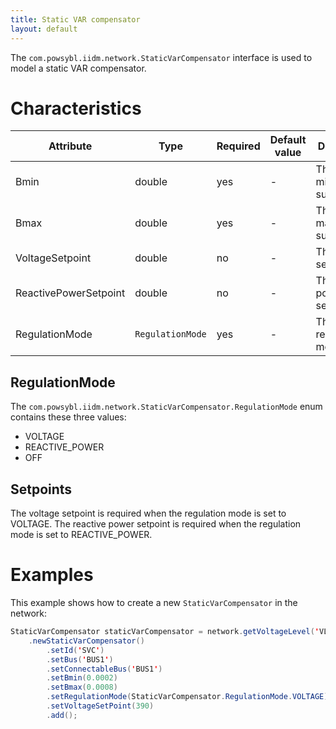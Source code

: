 ```yaml
---
title: Static VAR compensator
layout: default
---
```


The `com.powsybl.iidm.network.StaticVarCompensator` interface is used to model a static VAR compensator.

# Characteristics

<div class="table-wrapper" markdown="block">

| Attribute | Type | Required | Default value | Description |
| --------- | ---- | -------- | ------------- | ----------- |
| Bmin | double | yes | - | The minimum susceptance |
| Bmax | double | yes | - | The maximum susceptance |
| VoltageSetpoint | double | no | - | The voltage setpoint |
| ReactivePowerSetpoint | double | no | - | The reactive power setpoint |
| RegulationMode | `RegulationMode` | yes | - | The regulation mode |

</div>

## RegulationMode
The `com.powsybl.iidm.network.StaticVarCompensator.RegulationMode` enum contains these three values:
- VOLTAGE
- REACTIVE_POWER
- OFF

## Setpoints
The voltage setpoint is required when the regulation mode is set to VOLTAGE.
The reactive power setpoint is required when the regulation mode is set to REACTIVE_POWER.

# Examples
This example shows how to create a new `StaticVarCompensator` in the network:
```java
StaticVarCompensator staticVarCompensator = network.getVoltageLevel('VL')
    .newStaticVarCompensator()
        .setId('SVC')
        .setBus('BUS1')
        .setConnectableBus('BUS1')
        .setBmin(0.0002)
        .setBmax(0.0008)
        .setRegulationMode(StaticVarCompensator.RegulationMode.VOLTAGE)
        .setVoltageSetPoint(390)
        .add();
```
